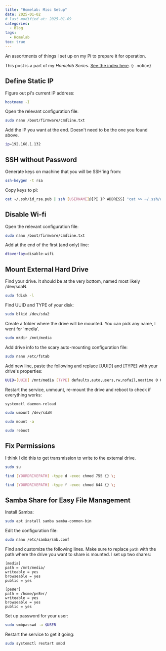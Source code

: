 ```yaml
---
title: "Homelab: Misc Setup"
date: 2025-01-02
# last_modified_at: 2025-01-09
categories:
  - Blog
tags:
  - Homelab
toc: true
---
```


An assortments of things I set up on my Pi to prepare it for operation.

<!--more-->

This post is a part of my *Homelab Series*. [See the index here](/Homelab-Introduction).
{: .notice}


## Define Static IP

Figure out pi's current IP address:

```bash
hostname -I
```

Open the relevant configuration file:

```bash
sudo nano /boot/firmware/cmdline.txt
```

Add the IP you want at the end. Doesn't need to be the one you found above.

```bash
ip=192.168.1.132
```

## SSH without Password

Generate keys on machine that you will be SSH'ing from:

```bash
ssh-keygen -t rsa
```

Copy keys to pi:

```bash
cat ~/.ssh/id_rsa.pub | ssh [USERNAME]@[PI IP ADDRESS] "cat >> ~/.ssh/authorized_keys"
```


## Disable Wi-fi

Open the relevant configuration file:

```bash
sudo nano /boot/firmware/cmdline.txt
```

Add at the end of the first (and only) line:

```bash
dtoverlay=disable-wifi
```

## Mount External Hard Drive

Find your drive. It should be at the very bottom, named most likely /dev/sdaN.
```bash
sudo fdisk -l
```
Find UUID and TYPE of your disk:
```bash
sudo blkid /dev/sda2
```
Create a folder where the drive will be mounted. You can pick any name, I went for 'media'.
```bash
sudo mkdir /mnt/media
```
Add drive info to the scary auto-mounting configuration file:
```bash
sudo nano /etc/fstab
```
Add new line, paste the following and replace [UUID] and [TYPE] with your drive's properties:
```bash
UUID=[UUID] /mnt/media [TYPE] defaults,auto,users,rw,nofail,noatime 0 0
```
Restart the service, unmount, re-mount the drive and reboot to check if everything works:

```bash
systemctl daemon-reload
```
```bash
sudo umount /dev/sdaN
```
```bash
sudo mount -a
```
```bash
sudo reboot
```
## Fix Permissions

I think I did this to get transmission to write to the external drive.

```bash
sudo su
```
```bash
find [YOURDRIVEPATH] -type d -exec chmod 755 {} \;
```
```bash
find [YOURDRIVEPATH] -type f -exec chmod 644 {} \;
```

## Samba Share for Easy File Management

Install Samba:

```bash
sudo apt install samba samba-common-bin
```

Edit the configuration file:

```bash
sudo nano /etc/samba/smb.conf
```

Find and customize the following lines. Make sure to replace `path` with the path where the drive you want to share is mounted. I set up two shares:

```
[media]
path = /mnt/media/
writeable = yes
browseable = yes
public = yes

[pe8er]
path = /home/pe8er/
writeable = yes
browseable = yes
public = yes
```

Set up password for your user:

```bash
sudo smbpasswd -a $USER
```

Restart the service to get it going:

```bash
sudo systemctl restart smbd
```